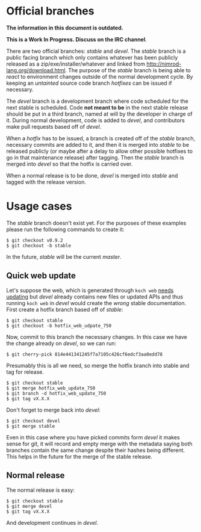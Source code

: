 Official branches
=================

**The information in this document is outdated.**

**This is a Work In Progress. Discuss on the IRC channel**.

There are two official branches: *stable* and *devel*. The *stable* branch is
a public facing branch which only contains whatever has been publicly released
as a zip/exe/installer/whatever and linked from
http://nimrod-lang.org/download.html. The purpose of the *stable* branch is
being able to *react* to environment changes outside of the normal development
cycle. By keeping an *untainted* source code branch *hotfixes* can be issued if
necessary.

The *devel* branch is a development branch where code scheduled for the next
stable is scheduled. Code **not meant to be** in the next stable release should
be put in a third branch, named at will by the developer in charge of it.
During normal development, code is added to *devel*, and contributors make
pull requests based off of *devel*.

When a *hotfix* has to be issued, a branch is created off of the *stable*
branch, necessary commits are added to it, and then it is merged into *stable*
to be released publicly (or maybe after a delay to allow other possible
hotfixes to go in that maintenance release) after tagging. Then the *stable*
branch is merged into *devel* so that the hotfix is carried over.

When a normal release is to be done, *devel* is merged into *stable* and
tagged with the release version.

Usage cases
===========

The *stable* branch doesn't exist yet. For the purposes of these examples
please run the following commands to create it:

	$ git checkout v0.9.2
	$ git checkout -b stable

In the future, *stable* will be the current *master*.

Quick web update
----------------

Let's suppose the web, which is generated through ``koch web`` [needs
updating](https://github.com/Araq/Nimrod/issues/750) but *devel* already
contains new files or updated APIs and thus running ``koch web`` in *devel*
would create the *wrong* stable documentation. First create a hotfix branch
based off of *stable*:

	$ git checkout stable
	$ git checkout -b hotfix_web_udpate_750

Now, commit to this branch the necessary changes. In this case we have the
change already on *devel*, so we can run:

	$ git cherry-pick 814e441341245f7a7105c426cf6edcf3aa0edd78

Presumably this is all we need, so merge the hotfix branch into stable and tag
for release.

	$ git checkout stable
	$ git merge hotfix_web_update_750
	$ git branch -d hotfix_web_update_750
	$ git tag vX.X.X

Don't forget to merge back into *devel*:

	$ git checkout devel
	$ git merge stable

Even in this case where you have picked commits form *devel* it makes sense
for git, it will record and empty merge with the metadata saying both branches
contain the same change despite their hashes being different. This helps in the
future for the merge of the stable release.

Normal release
--------------

The normal release is easy:

	$ git checkout stable
	$ git merge devel
	$ git tag vX.X.X

And development continues in *devel*.
